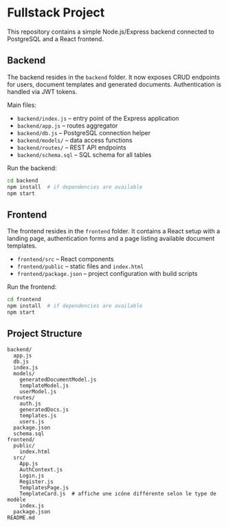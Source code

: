 # Fullstack Project

This repository contains a simple Node.js/Express backend connected to PostgreSQL and a React frontend.

## Backend

The backend resides in the `backend` folder. It now exposes CRUD endpoints for users, document templates and generated documents. Authentication is handled via JWT tokens.

Main files:

- `backend/index.js` – entry point of the Express application
- `backend/app.js` – routes aggregator
- `backend/db.js` – PostgreSQL connection helper
- `backend/models/` – data access functions
- `backend/routes/` – REST API endpoints
- `backend/schema.sql` – SQL schema for all tables

Run the backend:
```bash
cd backend
npm install  # if dependencies are available
npm start
```

## Frontend

The frontend resides in the `frontend` folder. It contains a React setup with a
landing page, authentication forms and a page listing available document templates.

- `frontend/src` – React components
- `frontend/public` – static files and `index.html`
- `frontend/package.json` – project configuration with build scripts

Run the frontend:
```bash
cd frontend
npm install  # if dependencies are available
npm start
```

## Project Structure
```
backend/
  app.js
  db.js
  index.js
  models/
    generatedDocumentModel.js
    templateModel.js
    userModel.js
  routes/
    auth.js
    generatedDocs.js
    templates.js
    users.js
  package.json
  schema.sql
frontend/
  public/
    index.html
  src/
    App.js
    AuthContext.js
    Login.js
    Register.js
    TemplatesPage.js
    TemplateCard.js  # affiche une icône différente selon le type de modèle
    index.js
  package.json
README.md
```
